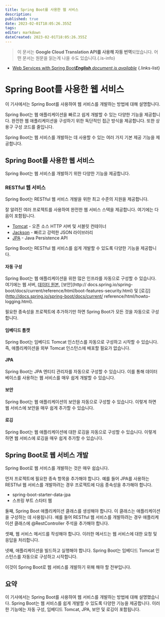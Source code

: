 ```yaml
---
title: Spring Boot를 사용한 웹 서비스
description: 
published: true
date: 2023-02-01T18:05:26.355Z
tags: 
editor: markdown
dateCreated: 2023-02-01T18:05:26.355Z
---
```


> 이 문서는 **Google Cloud Translation API를 사용해 자동 번역**되었습니다.
어떤 문서는 원문을 읽는게 나을 수도 있습니다.{.is-info}



- [Web Services with Spring Boot***English** document is available*](/en/Knowledge-base/Spring-Boot/web-services-with-spring-boot)
{.links-list}



# Spring Boot를 사용한 웹 서비스

이 기사에서는 Spring Boot를 사용하여 웹 서비스를 개발하는 방법에 대해 설명합니다.

Spring Boot는 웹 애플리케이션을 빠르고 쉽게 개발할 수 있는 다양한 기능을 제공합니다. 완전한 웹 애플리케이션을 구성하기 위한 독단적인 접근 방식을 제공합니다. 또한 상용구 구성 코드를 줄입니다.

Spring Boot는 웹 서비스를 개발하는 데 사용할 수 있는 여러 가지 기본 제공 기능을 제공합니다.

## Spring Boot를 사용한 웹 서비스

Spring Boot는 웹 서비스를 개발하기 위한 다양한 기능을 제공합니다.

### RESTful 웹 서비스

Spring Boot는 RESTful 웹 서비스 개발을 위한 최고 수준의 지원을 제공합니다.

잘 알려진 여러 프로젝트를 사용하여 완전한 웹 서비스 스택을 제공합니다. 여기에는 다음이 포함됩니다.

* [Tomcat](http://tomcat.apache.org/) - 오픈 소스 HTTP 서버 및 서블릿 컨테이너
* [Jackson](https://github.com/FasterXML/jackson) - 빠르고 강력한 JSON 라이브러리
* [JPA](http://www.oracle.com/technetwork/java/javaee/tech/persistence-jsp-140049.html) - Java Persistence API

Spring Boot는 RESTful 웹 서비스를 쉽게 개발할 수 있도록 다양한 기능을 제공합니다.

#### 자동 구성

Spring Boot는 웹 애플리케이션을 위한 많은 인프라를 자동으로 구성할 수 있습니다. 여기에는 웹 서버, [데이터 원본](http://docs.spring.io/spring-boot/docs/current/reference/html/boot-features-sql.html), [보안](http:// docs.spring.io/spring-boot/docs/current/reference/html/boot-features-security.html) 및 [로깅](http://docs.spring.io/spring-boot/docs/current/ reference/html/howto-logging.html).

필요한 종속성을 프로젝트에 추가하기만 하면 Spring Boot가 모든 것을 자동으로 구성합니다.

#### 임베디드 톰캣

Spring Boot는 임베디드 Tomcat 인스턴스를 자동으로 구성하고 시작할 수 있습니다. 즉, 애플리케이션을 외부 Tomcat 인스턴스에 배포할 필요가 없습니다.

#### JPA

Spring Boot는 JPA 엔티티 관리자를 자동으로 구성할 수 있습니다. 이를 통해 데이터베이스를 사용하는 웹 서비스를 매우 쉽게 개발할 수 있습니다.

#### 보안

Spring Boot는 웹 애플리케이션의 보안을 자동으로 구성할 수 있습니다. 이렇게 하면 웹 서비스에 보안을 매우 쉽게 추가할 수 있습니다.

#### 로깅

Spring Boot는 웹 애플리케이션에 대한 로깅을 자동으로 구성할 수 있습니다. 이렇게 하면 웹 서비스에 로깅을 매우 쉽게 추가할 수 있습니다.

## Spring Boot로 웹 서비스 개발

Spring Boot로 웹 서비스를 개발하는 것은 매우 쉽습니다.

먼저 프로젝트에 필요한 종속 항목을 추가해야 합니다. 예를 들어 JPA를 사용하는 RESTful 웹 서비스를 개발하려는 경우 프로젝트에 다음 종속성을 추가해야 합니다.

* spring-boot-starter-data-jpa
* 스프링 부트 스타터 웹

둘째, Spring Boot 애플리케이션 클래스를 생성해야 합니다. 이 클래스는 애플리케이션을 구성하는 데 사용됩니다. 예를 들어 RESTful 웹 서비스를 개발하려는 경우 애플리케이션 클래스에 @RestController 주석을 추가해야 합니다.

셋째, 웹 서비스 메서드를 작성해야 합니다. 이러한 메서드는 웹 서비스에 대한 요청 및 응답을 처리합니다.

 넷째, 애플리케이션을 빌드하고 실행해야 합니다. Spring Boot는 임베디드 Tomcat 인스턴스를 자동으로 구성하고 시작합니다.

이것이 Spring Boot로 웹 서비스를 개발하기 위해 해야 할 전부입니다.

## 요약

이 기사에서는 Spring Boot를 사용하여 웹 서비스를 개발하는 방법에 대해 설명했습니다. Spring Boot는 웹 서비스를 쉽게 개발할 수 있도록 다양한 기능을 제공합니다. 이러한 기능에는 자동 구성, 임베디드 Tomcat, JPA, 보안 및 로깅이 포함됩니다.